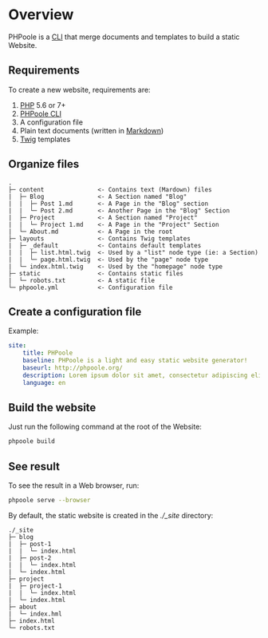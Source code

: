 <!--
repository: https://github.com/PHPoole/PHPoole/edit/master/docs/
file: 1.Overview.md
next: content
-->
# Overview

PHPoole is a [CLI](https://en.wikipedia.org/wiki/Command-line_interface) that merge documents and templates to build a static Website.

## Requirements

To create a new website, requirements are:
 1. [PHP](http://php.net/manual/en/install.php) 5.6 or 7+
 2. [PHPoole CLI](https://phpoole.org/download/)
 3. A configuration file
 4. Plain text documents (written in [Markdown](https://daringfireball.net/projects/markdown/))
 5. [Twig](http://twig.sensiolabs.org) templates

## Organize files
```text
.
├─ content               <- Contains text (Mardown) files
|  ├─ Blog               <- A Section named "Blog"
|  |  ├─ Post 1.md       <- A Page in the "Blog" section
|  |  └─ Post 2.md       <- Another Page in the "Blog" Section
|  ├─ Project            <- A Section named "Project"
|  |  └─ Project 1.md    <- A Page in the "Project" Section
|  └─ About.md           <- A Page in the root
├─ layouts               <- Contains Twig templates
|  ├─ _default           <- Contains default templates
|  |  ├─ list.html.twig  <- Used by a "list" node type (ie: a Section)
|  |  └─ page.html.twig  <- Used by the "page" node type
|  └─ index.html.twig    <- Used by the "homepage" node type
├─ static                <- Contains static files
|  └─ robots.txt         <- A static file
└─ phpoole.yml           <- Configuration file
```

## Create a configuration file

Example:
```yaml
site:
    title: PHPoole
    baseline: PHPoole is a light and easy static website generator!
    baseurl: http://phpoole.org/
    description: Lorem ipsum dolor sit amet, consectetur adipiscing elit.
    language: en
```

## Build the website

Just run the following command at the root of the Website:
```bash
phpoole build
```

## See result

To see the result in a Web browser, run:
```bash
phpoole serve --browser
```

By default, the static website is created in the *./_site* directory:
```text
./_site
├─ blog
|  ├─ post-1
|  |  └─ index.html
|  ├─ post-2
|  |  └─ index.html
|  └─ index.html
├─ project
|  ├─ project-1
|  |  └─ index.html
|  └─ index.html
├─ about
|  └─ index.hml
├─ index.html
└─ robots.txt
```
